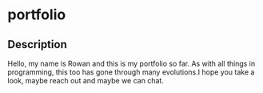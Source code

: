 # portfolio

## Description 
Hello, my name is Rowan and this is my portfolio so far. As with all things in programming, this too has gone through many evolutions.I hope you take a look, maybe reach out and maybe we can chat. 

